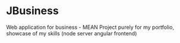 # JBusiness
Web application for business - MEAN
Project purely for my portfolio, showcase of my skills (node server angular frontend)
